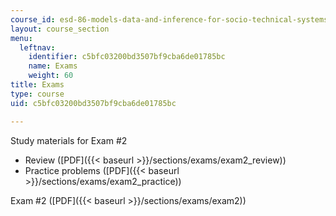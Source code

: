 ```yaml
---
course_id: esd-86-models-data-and-inference-for-socio-technical-systems-spring-2007
layout: course_section
menu:
  leftnav:
    identifier: c5bfc03200bd3507bf9cba6de01785bc
    name: Exams
    weight: 60
title: Exams
type: course
uid: c5bfc03200bd3507bf9cba6de01785bc

---
```


Study materials for Exam #2

*   Review ([PDF]({{< baseurl >}}/sections/exams/exam2_review))
*   Practice problems ([PDF]({{< baseurl >}}/sections/exams/exam2_practice))

Exam #2 ([PDF]({{< baseurl >}}/sections/exams/exam2))